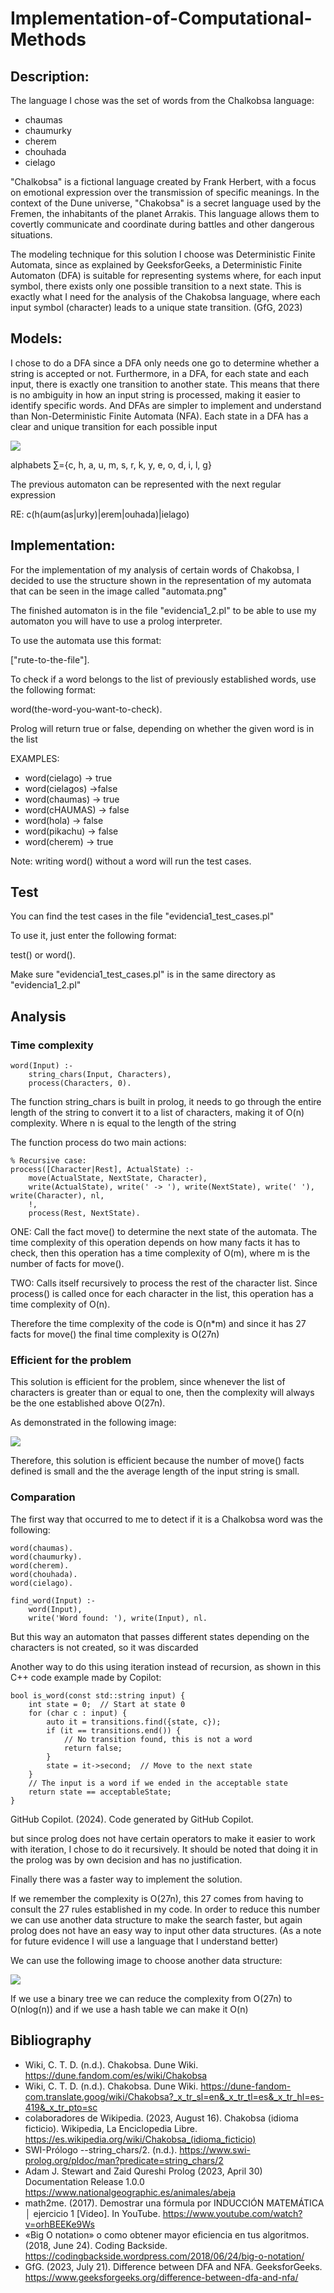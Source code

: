 # Implementation-of-Computational-Methods

## Description:
The language I chose was the set of words from the Chalkobsa language: 
* chaumas 
* chaumurky
* cherem
* chouhada
* cielago

"Chalkobsa" is a fictional language created by Frank Herbert, with a focus on emotional expression over the transmission of specific meanings. In the context of the Dune universe, "Chakobsa" is a secret language used by the Fremen, the inhabitants of the planet Arrakis. This language allows them to covertly communicate and coordinate during battles and other dangerous situations.

The modeling technique for this solution I choose was Deterministic Finite Automata, since as explained by GeeksforGeeks, a Deterministic Finite Automaton (DFA) is suitable for representing systems where, for each input symbol, there exists only one possible transition to a next state. This is exactly what I need for the analysis of the Chakobsa language, where each input symbol (character) leads to a unique state transition. (GfG, 2023)

## Models:
I chose to do a DFA since a DFA only needs one go to determine whether a string is accepted or not. Furthermore, in a DFA, for each state and each input, there is exactly one transition to another state. This means that there is no ambiguity in how an input string is processed, making it easier to identify specific words. And DFAs are simpler to implement and understand than Non-Deterministic Finite Automata (NFA). Each state in a DFA has a clear and unique transition for each possible input

![](https://github.com/Dieg0Lir4/Implementation-of-Computational-Methods/blob/main/automata.png)

alphabets ∑={c, h, a, u, m, s, r, k, y, e, o, d, i, l, g}  

The previous automaton can be represented with the next regular expression

RE: c(h(aum(as|urky)|erem|ouhada)|ielago)



## Implementation:

For the implementation of my analysis of certain words of Chakobsa, I decided to use the structure shown in the representation of my automata that can be seen in the image called "automata.png"

The finished automaton is in the file "evidencia1_2.pl" to be able to use my automaton you will have to use a prolog interpreter.

To use the automata use this format:

["rute-to-the-file"].

To check if a word belongs to the list of previously established words, use the following format:

word(the-word-you-want-to-check).

Prolog will return true or false, depending on whether the given word is in the list

EXAMPLES:

* word(cielago) -> true
* word(cielagos) ->false
* word(chaumas) -> true
* word(cHAUMAS) -> false
* word(hola) -> false
* word(pikachu) -> false
* word(cherem) -> true


Note: writing word() without a word will run the test cases.


## Test

You can find the test cases in the file "evidencia1_test_cases.pl"

To use it, just enter the following format:

test() or word().

Make sure "evidencia1_test_cases.pl" is in the same directory as "evidencia1_2.pl"


## Analysis

### Time complexity

```
word(Input) :- 
    string_chars(Input, Characters),
    process(Characters, 0).
```
The function string_chars is built in prolog, it needs to go through the entire length of the string to convert it to a list of characters, making it of O(n) complexity. Where n is equal to the length of the string

The function process do two main actions:

```
% Recursive case:
process([Character|Rest], ActualState) :-
    move(ActualState, NextState, Character),
    write(ActualState), write(' -> '), write(NextState), write(' '), write(Character), nl,
    !,
    process(Rest, NextState).
```

ONE: Call the fact move() to determine the next state of the automata. The time complexity of this operation depends on how many facts it has to check, then this operation has a time complexity of O(m), where m is the number of facts for move(). 

TWO: Calls itself recursively to process the rest of the character list. Since process() is called once for each character in the list, this operation has a time complexity of O(n).

Therefore the time complexity of the code is O(n*m) and since it has 27 facts for move() the final time complexity is O(27n)


### Efficient for the problem

This solution is efficient for the problem, since whenever the list of characters is greater than or equal to one, then the complexity will always be the one established above O(27n). 

As demonstrated in the following image:

![](https://github.com/Dieg0Lir4/Implementation-of-Computational-Methods/blob/main/Induction.png)

Therefore, this solution is efficient because the number of move() facts defined is small and the the average length of the input string is small. 

### Comparation

The first way that occurred to me to detect if it is a Chalkobsa word was the following:

```
word(chaumas).
word(chaumurky).
word(cherem).
word(chouhada).
word(cielago).

find_word(Input) :-
    word(Input),
    write('Word found: '), write(Input), nl.
```
But this way an automaton that passes different states depending on the characters is not created, so it was discarded

Another way to do this using iteration instead of recursion, as shown in this C++ code example made by Copilot:

```
bool is_word(const std::string input) {
    int state = 0;  // Start at state 0
    for (char c : input) {
        auto it = transitions.find({state, c});
        if (it == transitions.end()) {
            // No transition found, this is not a word
            return false;
        }
        state = it->second;  // Move to the next state
    }
    // The input is a word if we ended in the acceptable state
    return state == acceptableState;
}
```
GitHub Copilot. (2024). Code generated by GitHub Copilot.

but since prolog does not have certain operators to make it easier to work with iteration, I chose to do it recursively. It should be noted that doing it in the prolog was by own decision and has no justification.


Finally there was a faster way to implement the solution. 

If we remember the complexity is O(27n), this 27 comes from having to consult the 27 rules established in my code. In order to reduce this number we can use another data structure to make the search faster, but again prolog does not have an easy way to input other data structures. (As a note for future evidence I will use a language that I understand better)

We can use the following image to choose another data structure:


![](https://github.com/Dieg0Lir4/Implementation-of-Computational-Methods/blob/main/big-o-cheat-sheet-poster.png)


If we use a binary tree we can reduce the complexity from O(27n) to O(nlog(n)) and if we use a hash table we can make it O(n)



## Bibliography

* Wiki, C. T. D. (n.d.). Chakobsa. Dune Wiki. https://dune.fandom.com/es/wiki/Chakobsa
* Wiki, C. T. D. (n.d.). Chakobsa. Dune Wiki. https://dune-fandom-com.translate.goog/wiki/Chakobsa?_x_tr_sl=en&_x_tr_tl=es&_x_tr_hl=es-419&_x_tr_pto=sc
* colaboradores de Wikipedia. (2023, August 16). Chakobsa (idioma ficticio). Wikipedia, La Enciclopedia Libre. https://es.wikipedia.org/wiki/Chakobsa_(idioma_ficticio)
* SWI-Prólogo --string_chars/2. (n.d.). https://www.swi-prolog.org/pldoc/man?predicate=string_chars/2
* Adam J. Stewart and Zaid Qureshi Prolog (2023, April 30) Documentation Release 1.0.0 https://www.nationalgeographic.es/animales/abeja
* math2me. (2017). Demostrar una fórmula por INDUCCIÓN MATEMÁTICA │ ejercicio 1 [Video]. In YouTube. https://www.youtube.com/watch?v=orhBEEKe9Ws
* «Big O notation» o como obtener mayor eficiencia en tus algoritmos. (2018, June 24). Coding Backside. https://codingbackside.wordpress.com/2018/06/24/big-o-notation/
* GfG. (2023, July 21). Difference between DFA and NFA. GeeksforGeeks. https://www.geeksforgeeks.org/difference-between-dfa-and-nfa/


